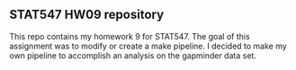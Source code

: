 ## STAT547 HW09 repository

This repo contains my homework 9 for STAT547. The goal of this assignment was to modify or create a make pipeline. 
I decided to make my own pipeline to accomplish an analysis on the gapminder data set. 
